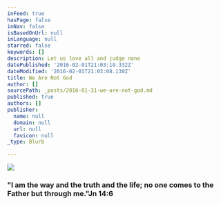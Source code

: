 ```yaml
---
inFeed: true
hasPage: false
inNav: false
isBasedOnUrl: null
inLanguage: null
starred: false
keywords: []
description: Let us love all and judge none
datePublished: '2016-02-01T21:03:10.332Z'
dateModified: '2016-02-01T21:03:08.130Z'
title: We Are Not God
author: []
sourcePath: _posts/2016-01-31-we-are-not-god.md
published: true
authors: []
publisher:
  name: null
  domain: null
  url: null
  favicon: null
_type: Blurb

---
```

![](https://the-grid-user-content.s3-us-west-2.amazonaws.com/43f38942-99c6-4b9a-8c13-6897cef56c7a.jpg)

### "I am the way and the truth and the life; no one comes to the Father but through me."Jn 14:6